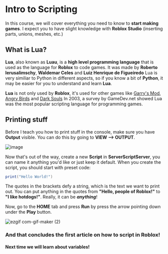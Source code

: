 # Intro to Scripting

In this course, we will cover everything you need to know to **start making games**. I expect you to have slight knowledge with **Roblox Studio** (inserting parts, unions, meshes, etc.)

## What is Lua?

**Lua**, also known as **Luau**, is a **high level programming language** that is used as the language for **Roblox** to code games. It was made by **Roberto Ierusalimschy**, **Waldemar Celes** and **Luiz Henrique de Figueiredo**
Lua is very similiar to Python in different aspects, so if you know a bit of **Python**, it may be easier for you to understand and learn **Lua**.

**Lua** is not only used by **Roblox**, it's used for other games like [Garry's Mod](https://store.steampowered.com/app/4000/Garrys_Mod/), [Angry Birds](https://www.angrybirds.com/) and [Dark Souls](https://store.steampowered.com/app/570940/DARK_SOULS_REMASTERED/)
In 2003, a survey by GameDev.net showed Lua was the most popular scripting language for programming games.

## Printing stuff

Before I teach you how to print stuff in the console, make sure you have **Output** visible. You can do this by going to **VIEW --> OUTPUT**.

![image](https://user-images.githubusercontent.com/70015895/165112547-9b642252-8aa0-4b6f-84fc-1a47c88db0bc.png)

Now that's out of the way, create a new **Script** in **ServerScriptServer**, you can name it anything you'd like or just keep it default.
When you create the script, you should start with preset code:
```lua
print("Hello World!")
```
The quotes in the brackets defy a string, which is the text we want to print out. You can put anything in the quotes from **"Hello, people of Roblox!"** to **"I like hotdogs!"**. Really, it can be _**anything**_!

Now, go to the **HOME** tab and press **Run** by press the arrow pointing down under the **Play** button.

![ezgif com-gif-maker (2)](https://user-images.githubusercontent.com/70015895/165114543-8a3ef4a6-335e-4656-ae64-3de2929379a8.gif)

### And that concludes the first article on how to script in **Roblox**!
#### Next time we will learn about variables!
